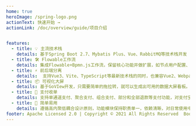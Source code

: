 ```yaml
---
home: true
heroImage: /spring-logo.png
actionText: 快速开始 →
actionLink: /doc/overview/guide/项目介绍


features:
  - title: 💡 主流技术栈
    details: 基于Spring Boot 2.7、Mybatis Plus、Vue、RabbitMQ等技术栈开发
  - title: 🛠️ Flowable工作流
    details: 集成Flowable+Bpmn.js工作流，保留核心功能并做扩展，如节点用户配置、驳回处理、任意节点退回、会签比例通过等
  - title: ⚡️ 前后端分离
    details:  支持Vue3、Vite、TypeScript等最新技术栈的同时，也兼容Vue2、Webpack历史主流技术
  - title: 📦 可视化大屏
    details: 基于GoVIew开发，只需要简单的拖拉转，就可以生成出可用的数据大屏看板。
  - title: 🔩 支付收单
    details: 支持单通道支付、聚合支付、组合支付、部分和全部退款等支付功能，对支付宝、微信、云闪付、现金、钱包、储值卡等多种支付方式进行实现
  - title: 🔑 简单易用
    details: 遵循高内聚低耦合设计原则，功能模块保持职责单一，依赖清晰，对日常使用中常见功能进行实现，不做过度封和设计
footer: Apache Licensed 2.0 | Copyright © 2021 All Rights Reserved  Bootx
---
```

